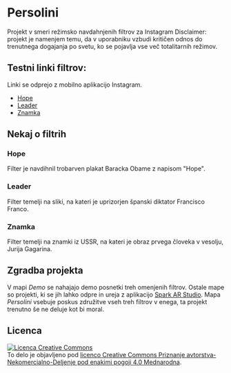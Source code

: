 # Persolini
Projekt v smeri režimsko navdahnjenih filtrov za Instagram
Disclaimer: projekt je namenjem temu, da v uporabniku vzbudi kritičen odnos do trenutnega dogajanja po svetu, ko se pojavlja vse več totalitarnih režimov.

## Testni linki filtrov:
Linki se odprejo z mobilno aplikacijo Instagram.
 - [Hope](https://www.instagram.com/ar/675142763179654/?ch=Zjk1NDkyMzQyNTlkMTRkZmVjYTU4NzIyNjgzYzJjN2Q%3D)
 - [Leader](https://www.instagram.com/ar/146513057235666/?ch=OGMxNDE3Y2U4YjdlMTFkOGQ1N2Y4NzEzZmUzNGQ2Yzc%3D)
 - [Znamka](https://www.instagram.com/ar/3622677531148644/?ch=ZDliNDkyOWMyMTE5MzMxN2IyYjdiYmZmZjYyZGYzODc%3D)

## Nekaj o filtrih

### Hope
Filter je navdihnil trobarven plakat Baracka Obame z napisom "Hope".

### Leader
Filter temelji na sliki, na kateri je uprizorjen španski diktator Francisco Franco.

### Znamka
Filter temelji na znamki iz USSR, na kateri je obraz prvega človeka v vesolju, Jurija Gagarina.

## Zgradba projekta

V mapi *Demo* se nahajajo demo posnetki treh omenjenih filtrov.
Ostale mape so projekti, ki se jih lahko odpre in ureja z aplikacijo [Spark AR Studio](https://sparkar.facebook.com/ar-studio/).
Mapa *Persolini* vsebuje poskus združitve vseh treh filtrov v enega, ta projekt trenutno še ne deluje kot bi moral.


## Licenca
<a rel="license" href="http://creativecommons.org/licenses/by-nc-sa/4.0/"><img alt="Licenca Creative Commons" style="border-width:0" src="https://i.creativecommons.org/l/by-nc-sa/4.0/88x31.png" /></a><br />To delo je objavljeno pod <a rel="license" href="http://creativecommons.org/licenses/by-nc-sa/4.0/">licenco Creative Commons Priznanje avtorstva-Nekomercialno-Deljenje pod enakimi pogoji 4.0 Mednarodna</a>.
